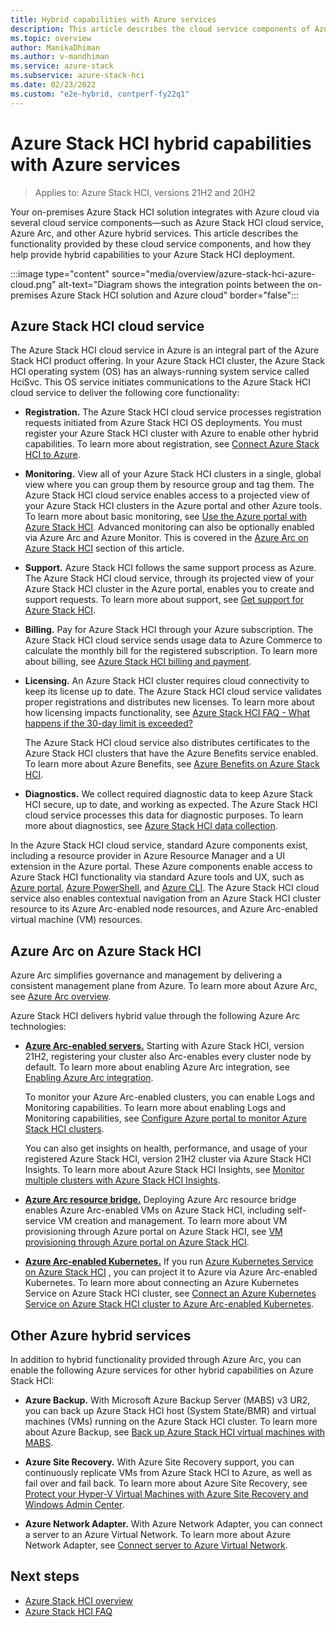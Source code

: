 ```yaml
---
title: Hybrid capabilities with Azure services
description: This article describes the cloud service components of Azure Stack HCI.
ms.topic: overview
author: ManikaDhiman
ms.author: v-mandhiman
ms.service: azure-stack
ms.subservice: azure-stack-hci
ms.date: 02/23/2022
ms.custom: "e2e-hybrid, contperf-fy22q1"
---
```


# Azure Stack HCI hybrid capabilities with Azure services

> Applies to: Azure Stack HCI, versions 21H2 and 20H2

Your on-premises Azure Stack HCI solution integrates with Azure cloud via several cloud service components—such as Azure Stack HCI cloud service, Azure Arc, and other Azure hybrid services. This article describes the functionality provided by these cloud service components, and how they help provide hybrid capabilities to your Azure Stack HCI deployment.

:::image type="content" source="media/overview/azure-stack-hci-azure-cloud.png" alt-text="Diagram shows the integration points between the on-premises Azure Stack HCI solution and Azure cloud" border="false":::

## Azure Stack HCI cloud service

The Azure Stack HCI cloud service in Azure is an integral part of the Azure Stack HCI product offering. In your Azure Stack HCI cluster, the Azure Stack HCI operating system (OS) has an always-running system service called HciSvc. This OS service initiates communications to the Azure Stack HCI cloud service to deliver the following core functionality:

- **Registration.** The Azure Stack HCI cloud service processes registration requests initiated from Azure Stack HCI OS deployments. You must register your Azure Stack HCI cluster with Azure to enable other hybrid capabilities. To learn more about registration, see [Connect Azure Stack HCI to Azure](deploy/register-with-azure.md).

- **Monitoring.** View all of your Azure Stack HCI clusters in a single, global view where you can group them by resource group and tag them. The Azure Stack HCI cloud service enables access to a projected view of your Azure Stack HCI clusters in the Azure portal and other Azure tools. To learn more about basic monitoring, see [Use the Azure portal with Azure Stack HCI](manage/azure-portal.md). Advanced monitoring can also be optionally enabled via Azure Arc and Azure Monitor. This is covered in the [Azure Arc on Azure Stack HCI](#azure-arc-on-azure-stack-hci) section of this article.

- **Support.** Azure Stack HCI follows the same support process as Azure. The Azure Stack HCI cloud service, through its projected view of your Azure Stack HCI cluster in the Azure portal, enables you to create and support requests. To learn more about support, see [Get support for Azure Stack HCI](manage/get-support.md).

- **Billing.** Pay for Azure Stack HCI through your Azure subscription. The Azure Stack HCI cloud service sends usage data to Azure Commerce to calculate the monthly bill for the registered subscription. To learn more about billing, see [Azure Stack HCI billing and payment](concepts/billing.md).

- **Licensing.** An Azure Stack HCI cluster requires cloud connectivity to keep its license up to date. The Azure Stack HCI cloud service validates proper registrations and distributes new licenses. To learn more about how licensing impacts functionality, see [Azure Stack HCI FAQ - What happens if the 30-day limit is exceeded?](faq.yml#what-happens-if-the-30-day-limit-is-exceeded)

    The Azure Stack HCI cloud service also distributes certificates to the Azure Stack HCI clusters that have the Azure Benefits service enabled. To learn more about Azure Benefits, see [Azure Benefits on Azure Stack HCI](manage/azure-benefits.md).

- **Diagnostics.** We collect required diagnostic data to keep Azure Stack HCI secure, up to date, and working as expected. The Azure Stack HCI cloud service processes this data for diagnostic purposes. To learn more about diagnostics, see [Azure Stack HCI data collection](concepts/data-collection.md).

In the Azure Stack HCI cloud service, standard Azure components exist, including a resource provider in Azure Resource Manager and a UI extension in the Azure portal. These Azure components enable access to Azure Stack HCI functionality via standard Azure tools and UX, such as [Azure portal](manage/azure-portal.md), [Azure PowerShell](/powershell/module/az.stackhci/?view=azps-7.2.0), and [Azure CLI](/cli/azure/stack-hci?view=azure-cli-latest). The Azure Stack HCI cloud service also enables contextual navigation from an Azure Stack HCI cluster resource to its Azure Arc-enabled node resources, and Azure Arc-enabled virtual machine (VM) resources.

## Azure Arc on Azure Stack HCI

Azure Arc simplifies governance and management by delivering a consistent management plane from Azure. To learn more about Azure Arc, see [Azure Arc overview](/azure/azure-arc/overview).

Azure Stack HCI delivers hybrid value through the following Azure Arc technologies:

- [**Azure Arc-enabled servers.**](/azure/azure-arc/servers/overview) Starting with Azure Stack HCI, version 21H2, registering your cluster also Arc-enables every cluster node by default. To learn more about enabling Azure Arc integration, see [Enabling Azure Arc integration](deploy/register-with-azure.md#enabling-azure-arc-integration).

    To monitor your Azure Arc-enabled clusters, you can enable Logs and Monitoring capabilities. To learn more about enabling Logs and Monitoring capabilities, see [Configure Azure portal to monitor Azure Stack HCI clusters](manage/monitor-azure-portal.md).

    You can also get insights on health, performance, and usage of your registered Azure Stack HCI, version 21H2 cluster via Azure Stack HCI Insights. To learn more about Azure Stack HCI Insights, see [Monitor multiple clusters with Azure Stack HCI Insights](manage/azure-stack-hci-insights.md).

- [**Azure Arc resource bridge.**](/azure/azure-arc/resource-bridge/overview) Deploying Azure Arc resource bridge enables Azure Arc-enabled VMs on Azure Stack HCI, including self-service VM creation and management. To learn more about VM provisioning through Azure portal on Azure Stack HCI, see [VM provisioning through Azure portal on Azure Stack HCI](manage/azure-arc-enabled-virtual-machines.md).

- [**Azure Arc-enabled Kubernetes.**](/azure/azure-arc/kubernetes/overview) If you run [Azure Kubernetes Service on Azure Stack HCI](../aks-hci/overview.md) , you can project it to Azure via Azure Arc-enabled Kubernetes. To learn more about connecting an Azure Kubernetes Service on Azure Stack HCI cluster, see [Connect an Azure Kubernetes Service on Azure Stack HCI cluster to Azure Arc-enabled Kubernetes](../aks-hci/connect-to-arc.md).

## Other Azure hybrid services

In addition to hybrid functionality provided through Azure Arc, you can enable the following Azure services for other hybrid capabilities on Azure Stack HCI:

- **Azure Backup.** With Microsoft Azure Backup Server (MABS) v3 UR2, you can back up Azure Stack HCI host (System State/BMR) and virtual machines (VMs) running on the Azure Stack HCI cluster. To learn more about Azure Backup, see [Back up Azure Stack HCI virtual machines with MABS](/azure/backup/back-up-azure-stack-hyperconverged-infrastructure-virtual-machines). 

- **Azure Site Recovery.** With Azure Site Recovery support, you can continuously replicate VMs from Azure Stack HCI to Azure, as well as fail over and fail back. To learn more about Azure Site Recovery, see [Protect your Hyper-V Virtual Machines with Azure Site Recovery and Windows Admin Center](manage/azure-site-recovery.md). 

- **Azure Network Adapter.** With Azure Network Adapter, you can connect a server to an Azure Virtual Network. To learn more about Azure Network Adapter, see [Connect server to Azure Virtual Network](/windows-server/manage/windows-admin-center/azure/use-azure-network-adapter).

## Next steps

- [Azure Stack HCI overview](overview.md)
- [Azure Stack HCI FAQ](faq.yml)